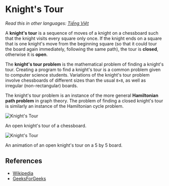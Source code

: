 # Knight's Tour

_Read this in other languages:_
[_Tiếng Việt_](README.md)

A **knight's tour** is a sequence of moves of a knight on a chessboard
such that the knight visits every square only once. If the knight
ends on a square that is one knight's move from the beginning
square (so that it could tour the board again immediately,
following the same path), the tour is **closed**, otherwise it
is **open**.

The **knight's tour problem** is the mathematical problem of
finding a knight's tour. Creating a program to find a knight's
tour is a common problem given to computer science students.
Variations of the knight's tour problem involve chessboards of
different sizes than the usual `8×8`, as well as irregular
(non-rectangular) boards.

The knight's tour problem is an instance of the more
general **Hamiltonian path problem** in graph theory. The problem of finding
a closed knight's tour is similarly an instance of the Hamiltonian
cycle problem.

![Knight's Tour](https://upload.wikimedia.org/wikipedia/commons/d/da/Knight%27s_tour_anim_2.gif)

An open knight's tour of a chessboard.

![Knight's Tour](https://upload.wikimedia.org/wikipedia/commons/c/ca/Knights-Tour-Animation.gif)

An animation of an open knight's tour on a 5 by 5 board.

## References

- [Wikipedia](https://en.wikipedia.org/wiki/Knight%27s_tour)
- [GeeksForGeeks](https://www.geeksforgeeks.org/backtracking-set-1-the-knights-tour-problem/)
